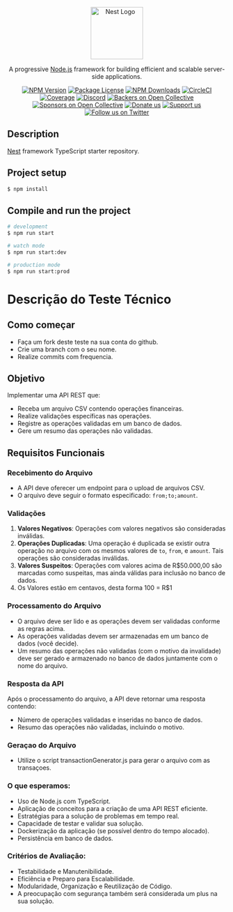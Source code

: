 <p align="center">
  <a href="http://nestjs.com/" target="blank"><img src="https://nestjs.com/img/logo-small.svg" width="120" alt="Nest Logo" /></a>
</p>

[circleci-image]: https://img.shields.io/circleci/build/github/nestjs/nest/master?token=abc123def456
[circleci-url]: https://circleci.com/gh/nestjs/nest

  <p align="center">A progressive <a href="http://nodejs.org" target="_blank">Node.js</a> framework for building efficient and scalable server-side applications.</p>
    <p align="center">
<a href="https://www.npmjs.com/~nestjscore" target="_blank"><img src="https://img.shields.io/npm/v/@nestjs/core.svg" alt="NPM Version" /></a>
<a href="https://www.npmjs.com/~nestjscore" target="_blank"><img src="https://img.shields.io/npm/l/@nestjs/core.svg" alt="Package License" /></a>
<a href="https://www.npmjs.com/~nestjscore" target="_blank"><img src="https://img.shields.io/npm/dm/@nestjs/common.svg" alt="NPM Downloads" /></a>
<a href="https://circleci.com/gh/nestjs/nest" target="_blank"><img src="https://img.shields.io/circleci/build/github/nestjs/nest/master" alt="CircleCI" /></a>
<a href="https://coveralls.io/github/nestjs/nest?branch=master" target="_blank"><img src="https://coveralls.io/repos/github/nestjs/nest/badge.svg?branch=master#9" alt="Coverage" /></a>
<a href="https://discord.gg/G7Qnnhy" target="_blank"><img src="https://img.shields.io/badge/discord-online-brightgreen.svg" alt="Discord"/></a>
<a href="https://opencollective.com/nest#backer" target="_blank"><img src="https://opencollective.com/nest/backers/badge.svg" alt="Backers on Open Collective" /></a>
<a href="https://opencollective.com/nest#sponsor" target="_blank"><img src="https://opencollective.com/nest/sponsors/badge.svg" alt="Sponsors on Open Collective" /></a>
  <a href="https://paypal.me/kamilmysliwiec" target="_blank"><img src="https://img.shields.io/badge/Donate-PayPal-ff3f59.svg" alt="Donate us"/></a>
    <a href="https://opencollective.com/nest#sponsor"  target="_blank"><img src="https://img.shields.io/badge/Support%20us-Open%20Collective-41B883.svg" alt="Support us"></a>
  <a href="https://twitter.com/nestframework" target="_blank"><img src="https://img.shields.io/twitter/follow/nestframework.svg?style=social&label=Follow" alt="Follow us on Twitter"></a>
</p>
  <!--[![Backers on Open Collective](https://opencollective.com/nest/backers/badge.svg)](https://opencollective.com/nest#backer)
  [![Sponsors on Open Collective](https://opencollective.com/nest/sponsors/badge.svg)](https://opencollective.com/nest#sponsor)-->

## Description

[Nest](https://github.com/nestjs/nest) framework TypeScript starter repository.

## Project setup

```bash
$ npm install
```

## Compile and run the project

```bash
# development
$ npm run start

# watch mode
$ npm run start:dev

# production mode
$ npm run start:prod
```

# Descrição do Teste Técnico

## Como começar
- Faça um fork deste teste na sua conta do github.
- Crie uma branch com o seu nome.
- Realize commits com frequencia.

## Objetivo
Implementar uma API REST que:
- Receba um arquivo CSV contendo operações financeiras.
- Realize validações específicas nas operações.
- Registre as operações validadas em um banco de dados.
- Gere um resumo das operações não validadas.

## Requisitos Funcionais

### Recebimento do Arquivo
- A API deve oferecer um endpoint para o upload de arquivos CSV.
- O arquivo deve seguir o formato especificado: `from;to;amount`.

### Validações
1. **Valores Negativos**: Operações com valores negativos são consideradas inválidas.
2. **Operações Duplicadas**: Uma operação é duplicada se existir outra operação no arquivo com os mesmos valores de `to`, `from`, e `amount`. Tais operações são consideradas inválidas.
3. **Valores Suspeitos**: Operações com valores acima de R$50.000,00 são marcadas como suspeitas, mas ainda válidas para inclusão no banco de dados.
4. Os Valores estão em centavos, desta forma 100 = R$1

### Processamento do Arquivo
- O arquivo deve ser lido e as operações devem ser validadas conforme as regras acima.
- As operações validadas devem ser armazenadas em um banco  de dados (você decide).
- Um resumo das operações não validadas (com o motivo da invalidade) deve ser gerado e armazenado no banco de dados juntamente com o nome do arquivo.

### Resposta da API
Após o processamento do arquivo, a  API deve retornar uma resposta contendo:
- Número de operações validadas e inseridas no banco de dados.
- Resumo das operações não validadas, incluindo o motivo.

### Geraçao do Arquivo
- Utilize o script transactionGenerator.js para gerar o arquivo com as transaçoes.

### O que esperamos:
- Uso de Node.js com TypeScript.
- Aplicação de conceitos para a criação de uma API REST eficiente.
- Estratégias para a solução de problemas em tempo real.
- Capacidade de testar e validar sua solução.
- Dockerização da aplicação (se possível dentro do tempo alocado).
- Persistência em banco de dados.

### Critérios de Avaliação:
- Testabilidade e Manutenibilidade.
- Eficiência e Preparo para Escalabilidade.
- Modularidade, Organização e Reutilização de Código.
- A preocupação com segurança também será considerada um plus na sua solução.
